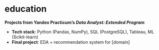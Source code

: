 # education
 **Projects from Yandex Practicum’s *Data Analyst: Extended Program***  
- **Tech stack**: Python (Pandas, NumPy), SQL (PostgreSQL), Tableau, ML (Scikit-learn)  
- **Final project**: EDA + recommendation system for [domain]  
